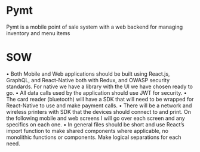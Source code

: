 # Pymt
Pymt is a mobile point of sale system with a web backend for managing inventory and menu items

# SOW
• Both Mobile and Web applications should be built using React.js, GraphQL, and React-Native both with Redux, and OWASP security standards. For native we have a library with the UI we have chosen ready to go.
• All data calls used by the application should use JWT for security.
• The card reader (bluetooth) will have a SDK that will need to be wrapped for React-Native to use and make payment calls.
• There will be a network and wireless printers with SDK that the devices should connect to and print. On the following mobile and web screens I will go over each screen and any specifics on each one.
• In general files should be short and use React’s import function to make shared components where applicable, no monolithic functions or components. Make logical separations for each need.


